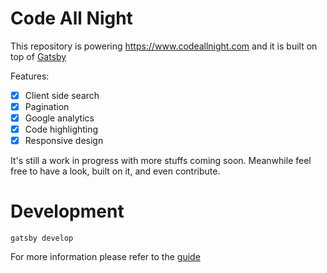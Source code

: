 # Code All Night

This repository is powering https://www.codeallnight.com and it is built on top of [Gatsby](https://www.gatsbyjs.org/)

Features:
- [x] Client side search
- [x] Pagination
- [x] Google analytics
- [x] Code highlighting
- [x] Responsive design

It's still a work in progress with more stuffs coming soon. Meanwhile feel free to have a look, built on it, and even contribute.

# Development

```
gatsby develop
```

For more information please refer to the [guide](https://www.codeallnight.com/posts/gatsby-one-pager)
